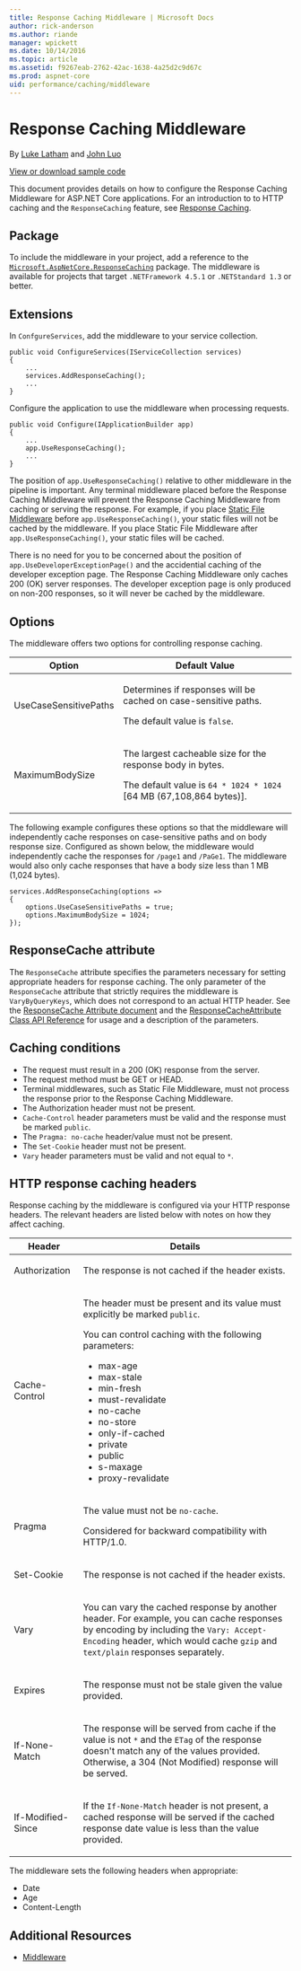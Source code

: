 ```yaml
---
title: Response Caching Middleware | Microsoft Docs
author: rick-anderson
ms.author: riande
manager: wpickett
ms.date: 10/14/2016
ms.topic: article
ms.assetid: f9267eab-2762-42ac-1638-4a25d2c9d67c
ms.prod: aspnet-core
uid: performance/caching/middleware
---
```

# Response Caching Middleware

By [Luke Latham](https://github.com/GuardRex) and [John Luo](https://github.com/JunTaoLuo)

[View or download sample code](https://github.com/aspnet/Docs/tree/master/aspnetcore/performance/caching/response/sample)

This document provides details on how to configure the Response Caching Middleware for ASP.NET Core applications. For an introduction to to HTTP caching and the `ResponseCaching` feature, see [Response Caching](response.md).

## Package
To include the middleware in your project, add a reference to the  [`Microsoft.AspNetCore.ResponseCaching`](https://www.nuget.org/packages/Microsoft.AspNetCore.ResponseCaching/) package. The middleware is available for projects that target `.NETFramework 4.5.1` or `.NETStandard 1.3` or better.

## Extensions
In `ConfgureServices`, add the middleware to your service collection.
```
public void ConfigureServices(IServiceCollection services)
{
    ...
    services.AddResponseCaching();
    ...
}
```
Configure the application to use the middleware when processing requests.
```
public void Configure(IApplicationBuilder app)
{
    ...
    app.UseResponseCaching();
    ...
}
```
The position of `app.UseResponseCaching()` relative to other middleware in the pipeline is important. Any terminal middleware placed before the Response Caching Middleware will prevent the Response Caching Middleware from caching or serving the response. For example, if you place [Static File Middleware](xref:fundamentals/static-files) before `app.UseResponseCaching()`, your static files will not be cached by the middleware. If you place Static File Middleware after `app.UseResponseCaching()`, your static files will be cached.

There is no need for you to be concerned about the position of `app.UseDeveloperExceptionPage()` and the accidential caching of the developer exception page. The Response Caching Middleware only caches 200 (OK) server responses. The developer exception page is only produced on non-200 responses, so it will never be cached by the middleware.

## Options
The middleware offers two options for controlling response caching.

Option | Default Value
--- | ---
UseCaseSensitivePaths | <p>Determines if responses will be cached on case-sensitive paths.</p><p>The default value is `false`.</p>
MaximumBodySize | <p>The largest cacheable size for the response body in bytes.</p>The default value is `64 * 1024 * 1024` [64 MB (67,108,864 bytes)].</p>

The following example configures these options so that the middleware will independently cache responses on case-sensitive paths and on body response size. Configured as shown below, the middleware would independently cache the responses for `/page1` and `/PaGe1`. The middleware would also only cache responses that have a body size less than 1 MB (1,024 bytes).
```
services.AddResponseCaching(options =>
{
    options.UseCaseSensitivePaths = true;
    options.MaximumBodySize = 1024;
});
```

## ResponseCache attribute
The `ResponseCache` attribute specifies the parameters necessary for setting appropriate headers for response caching. The only parameter of the `ResponseCache` attribute that strictly requires the middleware is `VaryByQueryKeys`, which does not correspond to an actual HTTP header. See the [ResponseCache Attribute document](response.md#responsecache-attribute) and the [ResponseCacheAttribute Class API Reference](https://docs.microsoft.com/en-us/aspnet/core/api/microsoft.aspnetcore.mvc.responsecacheattribute) for usage and a description of the parameters.

## Caching conditions
* The request must result in a 200 (OK) response from the server.
* The request method must be GET or HEAD.
* Terminal middlewares, such as Static File Middleware, must not process the response prior to the Response Caching Middleware.
* The Authorization header must not be present.
* `Cache-Control` header parameters must be valid and the response must be marked `public`.
* The `Pragma: no-cache` header/value must not be present.
* The `Set-Cookie` header must not be present.
* `Vary` header parameters must be valid and not equal to `*`.

## HTTP response caching headers
Response caching by the middleware is configured via your HTTP response headers. The relevant headers are listed below with notes on how they affect caching.

Header | Details
--- | --- |
Authorization | <p>The response is not cached if the header exists.</p>
Cache-Control | <p>The header must be present and its value must explicitly be marked `public`.</p><p>You can control caching with the following parameters:</p><ul><li>max-age</li><li>max-stale</li><li>min-fresh</li><li>must-revalidate</li><li>no-cache</li><li>no-store</li><li>only-if-cached</li><li>private</li><li>public</li><li>s-maxage</li><li>proxy-revalidate</li></ul>
Pragma | <p>The value must not be `no-cache`.</p><p>Considered for backward compatibility with HTTP/1.0.</p>
Set-Cookie | <p>The response is not cached if the header exists.</p>
Vary | <p>You can vary the cached response by another header. For example, you can cache responses by encoding by including the `Vary: Accept-Encoding` header, which would cache `gzip` and `text/plain` responses separately.</p>
Expires | <p>The response must not be stale given the value provided.</p>
If-None-Match | <p>The response will be served from cache if the value is not `*` and the `ETag` of the response doesn't match any of the values provided. Otherwise, a 304 (Not Modified) response will be served.</p>
If-Modified-Since | <p>If the `If-None-Match` header is not present, a cached response will be served if the cached response date value is less than the value provided.</p>

The middleware sets the following headers when appropriate:
* Date
* Age
* Content-Length

## Additional Resources

* [Middleware](xref:fundamentals/middleware)

